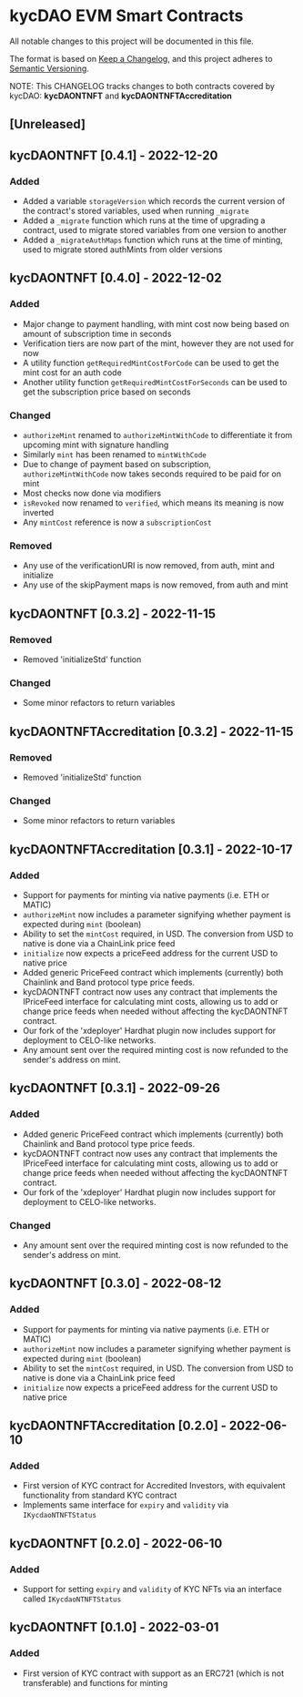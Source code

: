 # kycDAO EVM Smart Contracts
All notable changes to this project will be documented in this file.

The format is based on [Keep a Changelog](https://keepachangelog.com/en/1.0.0/),
and this project adheres to [Semantic Versioning](https://semver.org/spec/v2.0.0.html).

NOTE: This CHANGELOG tracks changes to both contracts covered by kycDAO: **kycDAONTNFT** and **kycDAONTNFTAccreditation**

## [Unreleased]

## kycDAONTNFT [0.4.1] - 2022-12-20
### Added
- Added a variable `storageVersion` which records the current version of the contract's stored variables, used when running `_migrate`
- Added a `_migrate` function which runs at the time of upgrading a contract, used to migrate stored variables from one version to another
- Added a `_migrateAuthMaps` function which runs at the time of minting, used to migrate stored authMints from older versions

## kycDAONTNFT [0.4.0] - 2022-12-02
### Added
- Major change to payment handling, with mint cost now being based on amount of subscription time in seconds
- Verification tiers are now part of the mint, however they are not used for now
- A utility function `getRequiredMintCostForCode` can be used to get the mint cost for an auth code
- Another utility function `getRequiredMintCostForSeconds` can be used to get the subscription price based on seconds
### Changed
- `authorizeMint` renamed to `authorizeMintWithCode` to differentiate it from upcoming mint with signature handling
- Similarly `mint` has been renamed to `mintWithCode`
- Due to change of payment based on subscription, `authorizeMintWithCode` now takes seconds required to be paid for on mint
- Most checks now done via modifiers
- `isRevoked` now renamed to `verified`, which means its meaning is now inverted
- Any `mintCost` reference is now a `subscriptionCost`
### Removed
- Any use of the verificationURI is now removed, from auth, mint and initialize
- Any use of the skipPayment maps is now removed, from auth and mint

## kycDAONTNFT [0.3.2] - 2022-11-15
### Removed
- Removed 'initializeStd' function
### Changed
- Some minor refactors to return variables

## kycDAONTNFTAccreditation [0.3.2] - 2022-11-15
### Removed
- Removed 'initializeStd' function
### Changed
- Some minor refactors to return variables

## kycDAONTNFTAccreditation [0.3.1] - 2022-10-17
### Added
- Support for payments for minting via native payments (i.e. ETH or MATIC)
- `authorizeMint` now includes a parameter signifying whether payment is expected during `mint` (boolean)
- Ability to set the `mintCost` required, in USD. The conversion from USD to native is done via a ChainLink price feed
- `initialize` now expects a priceFeed address for the current USD to native price
- Added generic PriceFeed contract which implements (currently) both Chainlink and Band protocol type price feeds.
- kycDAONTNFT contract now uses any contract that implements the IPriceFeed interface for calculating mint costs, allowing us to add or change price feeds when needed without affecting the kycDAONTNFT contract.
- Our fork of the 'xdeployer' Hardhat plugin now includes support for deployment to CELO-like networks.
- Any amount sent over the required minting cost is now refunded to the sender's address on mint.

## kycDAONTNFT [0.3.1] - 2022-09-26
### Added
- Added generic PriceFeed contract which implements (currently) both Chainlink and Band protocol type price feeds.
- kycDAONTNFT contract now uses any contract that implements the IPriceFeed interface for calculating mint costs, allowing us to add or change price feeds when needed without affecting the kycDAONTNFT contract.
- Our fork of the 'xdeployer' Hardhat plugin now includes support for deployment to CELO-like networks.
### Changed
- Any amount sent over the required minting cost is now refunded to the sender's address on mint.

## kycDAONTNFT [0.3.0] - 2022-08-12
### Added
- Support for payments for minting via native payments (i.e. ETH or MATIC)
- `authorizeMint` now includes a parameter signifying whether payment is expected during `mint` (boolean)
- Ability to set the `mintCost` required, in USD. The conversion from USD to native is done via a ChainLink price feed
- `initialize` now expects a priceFeed address for the current USD to native price

## kycDAONTNFTAccreditation [0.2.0] - 2022-06-10
### Added
- First version of KYC contract for Accredited Investors, with equivalent functionality from standard KYC contract
- Implements same interface for `expiry` and `validity` via `IKycdaoNTNFTStatus`

## kycDAONTNFT [0.2.0] - 2022-06-10
### Added
- Support for setting `expiry` and `validity` of KYC NFTs via an interface called `IKycdaoNTNFTStatus`

## kycDAONTNFT [0.1.0] - 2022-03-01
### Added
- First version of KYC contract with support as an ERC721 (which is not transferable) and functions for minting

